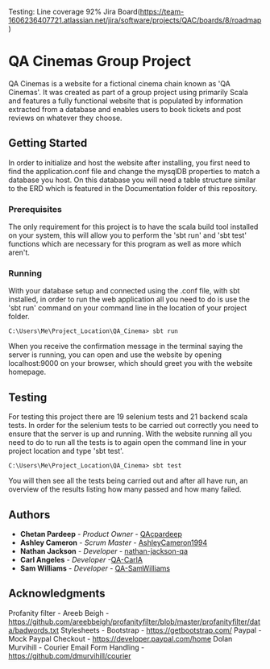 Testing: Line coverage 92% 
Jira Board(https://team-1606236407721.atlassian.net/jira/software/projects/QAC/boards/8/roadmap)
# QA Cinemas Group Project
QA Cinemas is a website for a fictional cinema chain known as 'QA Cinemas'. It was created as part of a group project using primarily Scala and features a fully functional website that is populated by information extracted from a database and enables users to book tickets and post reviews on whatever they choose.
## Getting Started
In order to initialize and host the website after installing, you first need to find the application.conf file and change the mysqlDB properties to match a database you host. On this database you will need a table structure similar to the ERD which is featured in the Documentation folder of this repository.

### Prerequisites
The only requirement for this project is to have the scala build tool installed on your system, this will allow you to perform the 'sbt run' and 'sbt test' functions which are necessary for this program as well as more which aren't.

### Running
With your database setup and connected using the .conf file, with sbt installed, in order to run the web application all you need to do is use the 'sbt run' command on your command line in the location of your project folder.
```
C:\Users\Me\Project_Location\QA_Cinema> sbt run
```
When you receive the confirmation message in the terminal saying the server is running, you can open and use the website by opening localhost:9000 on your browser, which should greet you with the website homepage.
## Testing
For testing this project there are 19 selenium tests and 21 backend scala tests. In order for the selenium tests to be carried out correctly you need to ensure that the server is up and running. With the website running all you need to do to run all the tests is to again open the command line in your project location and type 'sbt test'.
```
C:\Users\Me\Project_Location\QA_Cinema> sbt test
```
You will then see all the tests being carried out and after all have run, an overview of the results listing how many passed and how many failed.
## Authors

* **Chetan Pardeep** - *Product Owner* - [QAcpardeep](https://github.com/QAcpardeep)
* **Ashley Cameron** - *Scrum Master* - [AshleyCameron1994](https://github.com/AshleyCameron1994)
* **Nathan Jackson** - *Developer* - [nathan-jackson-qa](https://github.com/nathan-jackson-qa)
* **Carl Angeles** - *Developer* -[QA-CarlA](https://github.com/QA-CarlA)
* **Sam Williams** - *Developer* - [QA-SamWilliams](https://github.com/QA-SamWilliams)



## Acknowledgments
Profanity filter - Areeb Beigh - https://github.com/areebbeigh/profanityfilter/blob/master/profanityfilter/data/badwords.txt
Stylesheets - Bootstrap - https://getbootstrap.com/
Paypal - Mock Paypal Checkout - https://developer.paypal.com/home
Dolan Murvihill - Courier Email Form Handling - https://github.com/dmurvihill/courier
